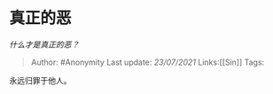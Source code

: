 # 真正的恶
*什么才是真正的恶？*

> Author: #Anonymity
> Last update: *23/07/2021* 
> Links:[[Sin]]
> Tags:   



永远归罪于他人。



